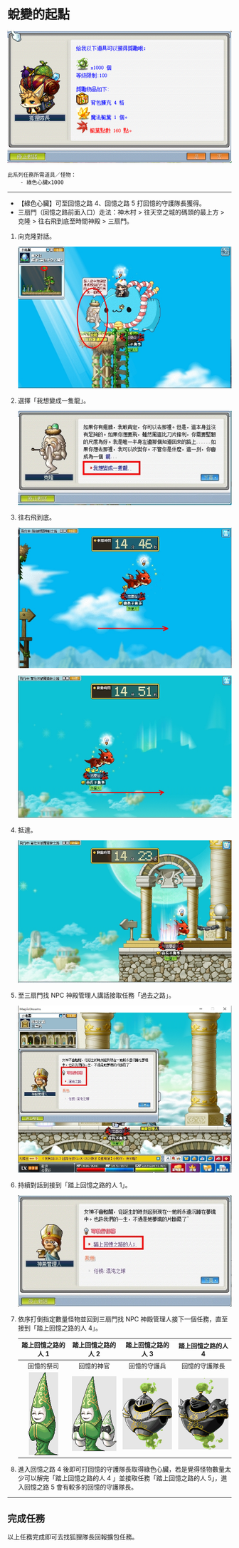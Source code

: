 # 蛻變的起點

![0](0.png)

```text
此系列任務所需道具／怪物：
    - 綠色心臟x1000
```

---

- 【綠色心臟】可至回憶之路 4、回憶之路 5 打回憶的守護隊長獲得。
- 三扇門（回憶之路前面入口）走法：神木村 > 往天空之城的碼頭的最上方 > 克隆 > 往右飛到底至時間神殿 > 三扇門。

1. 向克隆對話。

    ![1-1](1-1.png)

2. 選擇「我想變成一隻龍」。

    ![1-2](1-2.png)

3. 往右飛到底。

    ![1-3](1-3.png)

    ![1-4](1-4.png)

4. 抵達。

    ![1-5](1-5.png)

5. 至三扇門找 NPC 神殿管理人講話接取任務「過去之路」。

    ![1-6](1-6.png)

6. 持續對話到接到「踏上回憶之路的人 1」。

    ![1-7](1-7.png)

7. 依序打倒指定數量怪物並回到三扇門找 NPC 神殿管理人接下一個任務，直至接到「踏上回憶之路的人 4」。

    | 踏上回憶之路的人 1  | 踏上回憶之路的人 2  | 踏上回憶之路的人 3  | 踏上回憶之路的人 4  |
    |:-----------------:|:-----------------:|:-----------------:|:-----------------:|
    | 回憶的祭司         | 回憶的神官          | 回憶的守護兵       | 回憶的守護隊長      |
    | ![1-8](1-8.png)   | ![1-9](1-9.png)   | ![1-10](1-10.png) | ![1-11](1-11.png) |

8. 進入回憶之路 4 後即可打回憶的守護隊長取得綠色心臟，若是覺得怪物數量太少可以解完「踏上回憶之路的人 4 」並接取任務「踏上回憶之路的人 5」，進入回憶之路 5 會有較多的回憶的守護隊長。

---

## 完成任務

以上任務完成即可去找狐狸隊長回報擴包任務。
